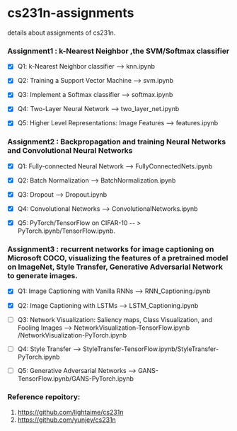 # cs231n-assignments
details about assignments of cs231n.

### Assignment1 : k-Nearest Neighbor ,the SVM/Softmax classifier
- [x] Q1: k-Nearest Neighbor classifier --> knn.ipynb

- [x] Q2: Training a Support Vector Machine --> svm.ipynb

- [x] Q3: Implement a Softmax classifier --> softmax.ipynb 

- [x] Q4: Two-Layer Neural Network --> two_layer_net.ipynb 

- [x] Q5: Higher Level Representations: Image Features  --> features.ipynb

### Assignment2 : Backpropagation and training Neural Networks and Convolutional Neural Networks

- [x] Q1: Fully-connected Neural Network --> FullyConnectedNets.ipynb

- [x] Q2: Batch Normalization --> BatchNormalization.ipynb

- [x] Q3: Dropout --> Dropout.ipynb 

- [x] Q4: Convolutional Networks --> ConvolutionalNetworks.ipynb 

- [x] Q5: PyTorch/TensorFlow on CIFAR-10 -- > PyTorch.ipynb/TensorFlow.ipynb. 


### Assignment3 : recurrent networks for image captioning on Microsoft COCO, visualizing the features of a pretrained model on ImageNet, Style Transfer, Generative Adversarial Network to generate images.

- [x] Q1: Image Captioning with Vanilla RNNs --> RNN_Captioning.ipynb 

- [x] Q2: Image Captioning with LSTMs --> LSTM_Captioning.ipynb 

- [ ] Q3: Network Visualization: Saliency maps, Class Visualization, and Fooling Images --> NetworkVisualization-TensorFlow.ipynb /NetworkVisualization-PyTorch.ipynb 

- [ ] Q4: Style Transfer --> StyleTransfer-TensorFlow.ipynb/StyleTransfer-PyTorch.ipynb 

- [ ] Q5: Generative Adversarial Networks --> GANS-TensorFlow.ipynb/GANS-PyTorch.ipynb


### Reference repoitory:
1. https://github.com/lightaime/cs231n
2. https://github.com/yunjey/cs231n